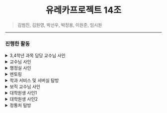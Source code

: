 # <center> 유레카프로젝트 14조 </center>
> 김범진, 김원영, 박선우, 박정용, 이원준, 임시원
---------
### 진행한 활동
<details>
    <summary>3,4학년 과목 담당 교수님 사인</summary>

![1](/img/3,4학년 과목 교수님){: width="100" height="100"}
- 질의응답

</details>
<details>
    <summary>교수님 사인</summary>

- 멘토링 사진
- 질의응답

</details>
<details>
    <summary>행정실 사인</summary>

- 멘토링 사진
- 질의응답

</details>
<details>
    <summary>멘토링</summary>

- 멘토링 사진
- 질의응답

</details>
<details>
    <summary>학과 서비스 및 서버실 탐방</summary>

- 멘토링 사진
- 질의응답

</details>
<details>
    <summary>보직 교수님 사인</summary>

- 멘토링 사진
- 질의응답

</details>
<details>
    <summary>대학원생 사인1</summary>

- 멘토링 사진
- 질의응답

</details>
<details>
    <summary>대학원생 사인2</summary>

- 멘토링 사진
- 질의응답

</details>
<details>
    <summary>정통처 탐방</summary>

- 멘토링 사진
- 질의응답

</details>
